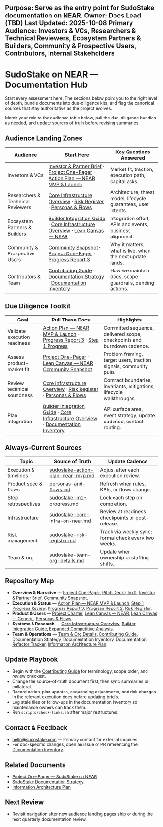 Purpose: Serve as the entry point for SudoStake documentation on NEAR.
Owner: Docs Lead (TBD)
Last Updated: 2025-10-08
Primary Audience: Investors & VCs, Researchers & Technical Reviewers, Ecosystem Partners & Builders, Community & Prospective Users, Contributors, Internal Stakeholders
---

# SudoStake on NEAR — Documentation Hub

Start every assessment here. The sections below point you to the right level of depth, bundle documents into due-diligence kits, and flag the canonical sources that stay authoritative as the project evolves.

Match your role to the audience table below, pull the due-diligence bundles as needed, and update sources of truth before revising summaries.

## Audience Landing Zones

| Audience | Start Here | Key Questions Answered |
| --- | --- | --- |
| Investors & VCs | [Investor & Partner Brief](./investor-partner-brief.md) · [Project One-Pager](./project-one-pager-sudostake-near.md) · [Action Plan — NEAR MVP & Launch](../execution/sudostake-action-plan-near-mvp.md) | Market fit, traction, execution path, capital asks. |
| Researchers & Technical Reviewers | [Core Infrastructure Overview](../systems/sudostake-core-infra-on-near.md) · [Risk Register](../execution/sudostake-risk-register.md) · [Personas & Flows](../product/personas-and-flows.md) | Architecture, threat model, lifecycle guarantees, user intents. |
| Ecosystem Partners & Builders | [Builder Integration Guide](./builder-integration-guide.md) · [Core Infrastructure Overview](../systems/sudostake-core-infra-on-near.md) · [Lean Canvas — NEAR](../product/lean-canvas-sudostake-near.md) | Integration effort, APIs and events, business alignment. |
| Community & Prospective Users | [Community Snapshot](./community-snapshot.md) · [Project One-Pager](./project-one-pager-sudostake-near.md) · [Progress Report 3](../execution/progress-report-3.md) | Why it matters, what is live, when the next update lands. |
| Contributors & Team | [Contributing Guide](../team/contributing.md) · [Documentation Strategy](../meta/documentation-strategy.md) · [Documentation Inventory](../meta/documentation-inventory.md) | How we maintain docs, scope guardrails, pending actions. |

## Due Diligence Toolkit

| Goal | Pull These Docs | Highlights |
| --- | --- | --- |
| Validate execution readiness | [Action Plan — NEAR MVP & Launch](../execution/sudostake-action-plan-near-mvp.md) · [Progress Report 3](../execution/progress-report-3.md) · [Step 1 Progress](../execution/sudostake-m1-progress.md) | Committed sequence, delivered scope, checkpoints and burndown cadence. |
| Assess product-market fit | [Project One-Pager](./project-one-pager-sudostake-near.md) · [Lean Canvas — NEAR](../product/lean-canvas-sudostake-near.md) · [Community Snapshot](./community-snapshot.md) | Problem framing, target users, traction signals, community pulls. |
| Review technical soundness | [Core Infrastructure Overview](../systems/sudostake-core-infra-on-near.md) · [Risk Register](../execution/sudostake-risk-register.md) · [Personas & Flows](../product/personas-and-flows.md) | Contract boundaries, invariants, mitigations, lifecycle walkthroughs. |
| Plan integration | [Builder Integration Guide](./builder-integration-guide.md) · [Core Infrastructure Overview](../systems/sudostake-core-infra-on-near.md) · [Documentation Inventory](../meta/documentation-inventory.md) | API surface area, event strategy, update cadence, contact routing. |

## Always-Current Sources

| Topic | Source of Truth | Update Cadence |
| --- | --- | --- |
| Execution & timelines | [sudostake-action-plan-near-mvp.md](../execution/sudostake-action-plan-near-mvp.md) | Adjust after each execution review. |
| Product spec & flows | [personas-and-flows.md](../product/personas-and-flows.md) | Refresh when rules, KPIs, or flows change. |
| Step retrospectives | [sudostake-m1-progress.md](../execution/sudostake-m1-progress.md) | Lock each step on completion. |
| Infrastructure | [sudostake-core-infra-on-near.md](../systems/sudostake-core-infra-on-near.md) | Review at readiness checkpoints or post-release. |
| Risk management | [sudostake-risk-register.md](../execution/sudostake-risk-register.md) | Track via weekly sync; formal check every two weeks. |
| Team & org | [sudostake-team-org-details.md](../team/sudostake-team-org-details.md) | Update when ownership or staffing shifts. |

## Repository Map

- **Overview & Narrative** — [Project One-Pager](./project-one-pager-sudostake-near.md), [Pitch Deck (Text)](./pitch-deck-sudostake-near.md), [Investor & Partner Brief](./investor-partner-brief.md), [Community Snapshot](./community-snapshot.md).
- **Execution & Status** — [Action Plan — NEAR MVP & Launch](../execution/sudostake-action-plan-near-mvp.md), [Step 1 Progress Review](../execution/sudostake-m1-progress.md), [Progress Report 3](../execution/progress-report-3.md), [Progress Report 2](../execution/progress-report-2.md), [Risk Register](../execution/sudostake-risk-register.md).
- **Product & Users** — [Project Charter](../product/sudostake-project-charter.md), [Lean Canvas — NEAR](../product/lean-canvas-sudostake-near.md), [Lean Canvas — Generic](../product/lean-canvas-sudostake-generic.md), [Personas & Flows](../product/personas-and-flows.md).
- **Systems & Research** — [Core Infrastructure Overview](../systems/sudostake-core-infra-on-near.md), [Builder Integration Guide](./builder-integration-guide.md), [Expanded Competitive Analysis](../research/expanded-competitive-analysis.md).
- **Team & Operations** — [Team & Org Details](../team/sudostake-team-org-details.md), [Contributing Guide](../team/contributing.md), [Documentation Strategy](../meta/documentation-strategy.md), [Documentation Inventory](../meta/documentation-inventory.md), [Documentation Refactor Tracker](../meta/documentation-refactor-tracker.md), [Information Architecture Plan](../meta/information-architecture-plan.md).

## Update Playbook
- Begin with the [Contributing Guide](../team/contributing.md) for terminology, scope order, and review checklist.
- Change the source-of-truth document first, then sync summaries or collateral.
- Record action-plan updates, sequencing adjustments, and risk changes in the relevant execution docs before updating briefs.
- Log stale files or follow-ups in the documentation inventory so maintenance owners can track them.
- Run `scripts/check-links.sh` after major restructures.

## Contact & Feedback
- [hello@sudostake.com](mailto:hello@sudostake.com) — Primary contact for external inquiries.
- For doc-specific changes, open an issue or PR referencing the [Documentation Inventory](../meta/documentation-inventory.md).

## Related Documents
- [Project One-Pager — SudoStake on NEAR](./project-one-pager-sudostake-near.md)
- [SudoStake Documentation Strategy](../meta/documentation-strategy.md)
- [Information Architecture Plan](../meta/information-architecture-plan.md)

## Next Review
- Revisit navigation after new audience landing pages ship or during the next quarterly documentation review.
